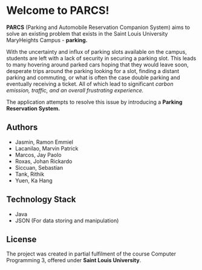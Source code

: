 # Welcome to PARCS!

**PARCS** (Parking and Automobile Reservation Companion System) aims to solve an existing problem that exists in the Saint Louis University MaryHeights Campus - **parking.**

With the uncertainty and influx of parking slots available on the campus, students are left with a lack of security in securing a parking slot. This leads to many hovering around parked cars hoping that they would leave soon, desperate trips around the parking looking for a slot, finding a distant parking and commuting, or what is often the case double parking and eventually receiving a ticket. All of which lead to significant *carbon emission, traffic, and an overall frustrating experience.*

The application attempts to resolve this issue by introducing a **Parking Reservation System.**


## Authors
* Jasmin, Ramon Emmiel
* Lacanilao, Marvin Patrick
* Marcos, Jay Paolo
* Roxas, Johan Rickardo
* Siccuan, Sebastian
* Tank, Rithik
* Yuen, Ka Hang

## Technology Stack
- Java
- JSON (For data storing and manipulation)

## License
The project was created in partial fulfilment of the course Computer Programming 3, offered under **Saint Louis University**.
